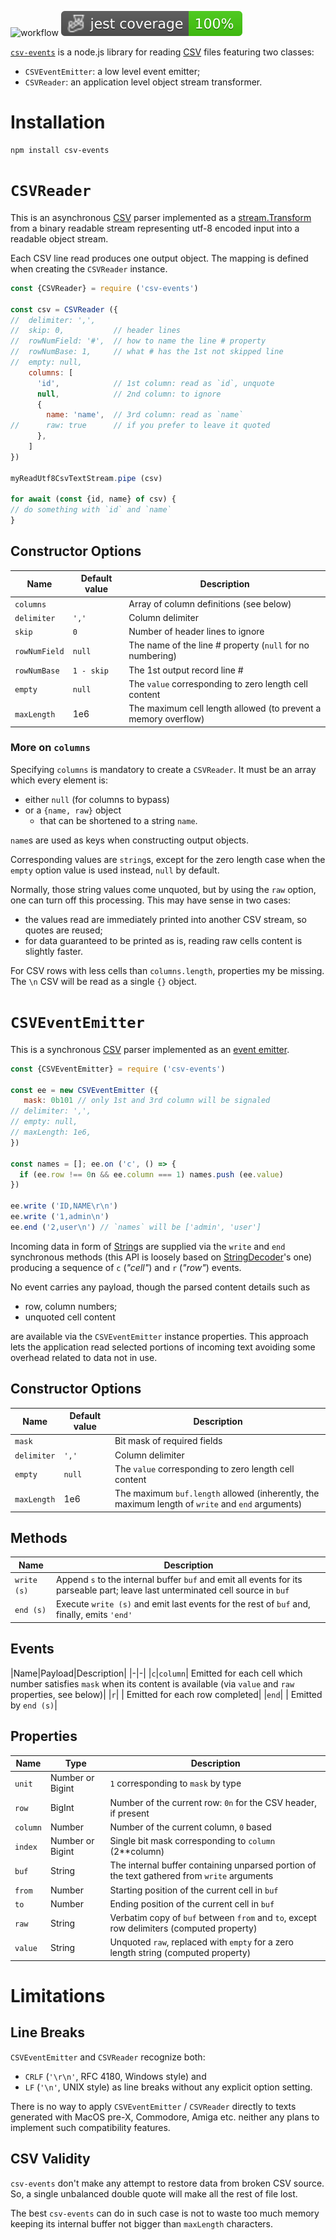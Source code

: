 ![workflow](https://github.com/do-/node-csv-events/actions/workflows/main.yml/badge.svg)
![Jest coverage](./badges/coverage-jest%20coverage.svg)

[`csv-events`](https://github.com/do-/node-csv-events) is a node.js library for reading [CSV](https://datatracker.ietf.org/doc/html/rfc4180) files featuring two classes:

* `CSVEventEmitter`: a low level event emitter;
* `CSVReader`: an application level object stream transformer.

# Installation
```
npm install csv-events
```

# `CSVReader` 

This is an asynchronous [CSV](https://datatracker.ietf.org/doc/html/rfc4180) parser implemented as a [stream.Transform](https://nodejs.org/docs/latest/api/stream.html#class-streamtransform) from a binary readable stream representing utf-8 encoded input into a readable object stream.

Each CSV line read produces one output object. The mapping is defined when creating the `CSVReader` instance.

```js
const {CSVReader} = require ('csv-events')

const csv = CSVReader ({
//  delimiter: ',',
//  skip: 0,           // header lines
//  rowNumField: '#',  // how to name the line # property
//  rowNumBase: 1,     // what # has the 1st not skipped line
//  empty: null,
    columns: [
      'id',            // 1st column: read as `id`, unquote
      null,            // 2nd column: to ignore
      {
        name: 'name',  // 3rd column: read as `name`
//      raw: true      // if you prefer to leave it quoted
      }, 
    ]
})

myReadUtf8CsvTextStream.pipe (csv)

for await (const {id, name} of csv) {
// do something with `id` and `name` 
}
```

## Constructor Options
|Name|Default value|Description|
|-|-|-|
|`columns`| |Array of column definitions (see below)|
|`delimiter`|`','`|Column delimiter|
|`skip`|`0`|Number of header lines to ignore|
|`rowNumField`|`null`|The name of the line # property (`null` for no numbering)|
|`rowNumBase`|`1 - skip`|The 1st output record line # |
|`empty`|`null`|The `value` corresponding to zero length cell content|
|`maxLength`|1e6|The maximum cell length allowed (to prevent a memory overflow)|
### More on `columns`
Specifying `columns` is mandatory to create a `CSVReader`. It must be an array which every element is:
* either `null` (for columns to bypass)
* or a `{name, raw}` object
  * that can be shortened to a string `name`.

`name`s are used as keys when constructing output objects.

Corresponding values are `string`s, except for the zero length case when the `empty` option value is used instead, `null` by default.

Normally, those string values come unquoted, but by using the `raw` option, one can turn off this processing. This may have sense in two cases:
* the values read are immediately printed into another CSV stream, so quotes are reused;
* for data guaranteed to be printed as is, reading raw cells content is slightly faster.

For CSV rows with less cells than `columns.length`, properties my be missing. The `\n` CSV will be read as a single `{}` object.

# `CSVEventEmitter` 

This is a synchronous [CSV](https://datatracker.ietf.org/doc/html/rfc4180) parser implemented as an [event emitter](https://nodejs.org/dist/latest/docs/api/events.html).

```js
const {CSVEventEmitter} = require ('csv-events')

const ee = new CSVEventEmitter ({
   mask: 0b101 // only 1st and 3rd column will be signaled
// delimiter: ',',
// empty: null,
// maxLength: 1e6,
})

const names = []; ee.on ('c', () => {
  if (ee.row !== 0n && ee.column === 1) names.push (ee.value)
})

ee.write ('ID,NAME\r\n')
ee.write ('1,admin\n')
ee.end ('2,user\n') // `names` will be ['admin', 'user']
```

Incoming data in form of [String](https://developer.mozilla.org/en-US/docs/Web/JavaScript/Reference/Global_Objects/String)s are supplied via the `write` and `end` synchronous methods (this API is loosely based on [StringDecoder](https://nodejs.org/dist/latest/docs/api/string_decoder.html)'s one) producing a sequence of `c` (_"cell"_) and `r` (_"row"_) events.

No event carries any payload, though the parsed content details such as
* row, column numbers;
* unquoted cell content

are available via the `CSVEventEmitter` instance properties. This approach lets the application read selected portions of incoming text avoiding some overhead related to data not in use.

## Constructor Options
|Name|Default value|Description|
|-|-|-|
|`mask`| |Bit mask of required fields|
|`delimiter`|`','`|Column delimiter|
|`empty`|`null`|The `value` corresponding to zero length cell content|
|`maxLength`|1e6|The maximum `buf.length` allowed (inherently, the maximum length of `write` and `end` arguments)|

## Methods
|Name|Description|
|-|-|
|`write (s)`| Append `s` to the internal buffer `buf` and emit all events for its parseable part; leave last unterminated cell source in `buf`|
|`end (s)`| Execute `write (s)` and emit last events for the rest of `buf` and, finally, emits `'end'`|

## Events
|Name|Payload|Description|
|-|-|
|`c`|`column`| Emitted for each cell which number satisfies `mask` when its content is available (via `value` and `raw` properties, see below)|
|`r`| | Emitted for each row completed|
|`end`| | Emitted by `end (s)`|

## Properties
|Name|Type|Description|
|-|-|-|
|`unit`|Number or Bigint|`1` corresponding to `mask` by type|
|`row`|BigInt|Number of the current row: `0n` for the CSV header, if present|
|`column`|Number|Number of the current column, `0` based|
|`index`|Number or Bigint|Single bit mask corresponding to `column` (2**column)|
|`buf`|String|The internal buffer containing unparsed portion of the text gathered from `write` arguments|
|`from`|Number|Starting position of the current cell in `buf`|
|`to`|Number|Ending position of the current cell in `buf`|
|`raw`|String|Verbatim copy of `buf` between `from` and `to`, except row delimiters (computed property)|
|`value`|String|Unquoted `raw`, replaced with `empty` for a zero length string (computed property)|

# Limitations
## Line Breaks
`CSVEventEmitter` and `CSVReader` recognize both:
* `CRLF` (`'\r\n'`, RFC 4180, Windows style) and
* `LF`  (`'\n'`, UNIX style)
as line breaks without any explicit option setting.

There is no way to apply `CSVEventEmitter` / `CSVReader` directly to texts generated with MacOS pre-X, Commodore, Amiga etc. neither any plans to implement such compatibility features.

## CSV Validity
`csv-events` don't make any attempt to restore data from broken CSV source. So, a single unbalanced double quote will make all the rest of file lost.

The best `csv-events` can do in such case is not to waste too much memory keeping its internal buffer not bigger than `maxLength` characters.
